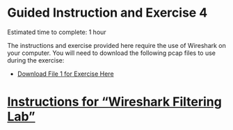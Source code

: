 Guided Instruction and Exercise 4
=================================

Estimated time to complete: 1 hour

The instructions and exercise provided here require the use of Wireshark on your
computer. You will need to download the following pcap files to use during the
exercise:

-   [Download File 1 for Exercise
    Here](https://ga-cyberworkforceacademy.github.io/Wireshark/PCAP_Samples/wireshark-df.pcap)
    
[Instructions for “Wireshark Filtering Lab”](https://ga-cyberworkforceacademy.github.io/Wireshark/Exercise_4)
=====================================================


